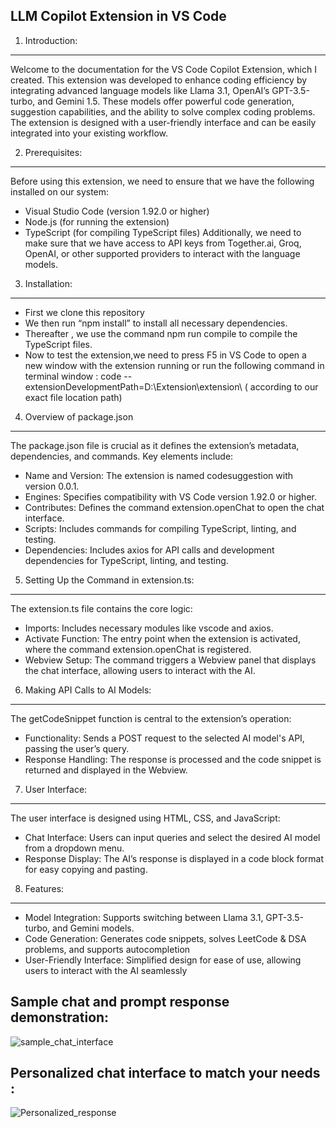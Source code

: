 LLM Copilot Extension in VS Code 
----------------------------------

1. Introduction:
----------------
Welcome to the documentation for the VS Code Copilot Extension, which I created. This 
extension was developed to enhance coding efficiency by integrating advanced language 
models like Llama 3.1, OpenAI’s GPT-3.5-turbo, and Gemini 1.5. These models offer powerful 
code generation, suggestion capabilities, and the ability to solve complex coding problems. The 
extension is designed with a user-friendly interface and can be easily integrated into your 
existing workflow.

2. Prerequisites:
-----------------
Before using this extension, we need to ensure that we have the following installed on our 
system:
- Visual Studio Code (version 1.92.0 or higher)
- Node.js (for running the extension)
- TypeScript (for compiling TypeScript files)
Additionally, we need to make sure that we have access to API keys from Together.ai, Groq, 
OpenAI, or other supported providers to interact with the language models.

3. Installation:
------------------
- First we clone this repository 
- We then run “npm install” to install all necessary dependencies.
- Thereafter , we use the command npm run compile to compile the TypeScript files.
- Now to test the extension,we need to press F5 in VS Code to open a new window with 
the extension running or run the following command in terminal window :
code --extensionDevelopmentPath=D:\Extension\extension\ ( according to our 
exact file location path)

4. Overview of package.json
----------------------------
The package.json file is crucial as it defines the extension’s metadata, dependencies, 
and commands. Key elements include:
- Name and Version: The extension is named codesuggestion with version 0.0.1.
- Engines: Specifies compatibility with VS Code version 1.92.0 or higher.
- Contributes: Defines the command extension.openChat to open the chat interface.
- Scripts: Includes commands for compiling TypeScript, linting, and testing.
- Dependencies: Includes axios for API calls and development dependencies for 
TypeScript, linting, and testing.

5. Setting Up the Command in extension.ts:
------------------------------------------
The extension.ts file contains the core logic:
- Imports: Includes necessary modules like vscode and axios.
- Activate Function: The entry point when the extension is activated, where the 
command extension.openChat is registered.
- Webview Setup: The command triggers a Webview panel that displays the chat 
interface, allowing users to interact with the AI.

6. Making API Calls to AI Models:
---------------------------------
The getCodeSnippet function is central to the extension’s operation:
- Functionality: Sends a POST request to the selected AI model's API, passing the user’s 
query.
- Response Handling: The response is processed and the code snippet is returned and displayed in the Webview.

7. User Interface:
-------------------
The user interface is designed using HTML, CSS, and JavaScript:
- Chat Interface: Users can input queries and select the desired AI model from a 
dropdown menu.
- Response Display: The AI’s response is displayed in a code block format for easy 
copying and pasting.

8. Features:
------------

- Model Integration: Supports switching between Llama 3.1, GPT-3.5-turbo, and Gemini models.
- Code Generation: Generates code snippets, solves LeetCode & DSA problems, and supports autocompletion
- User-Friendly Interface: Simplified design for ease of use, allowing users to interact with the AI seamlessly

Sample chat and prompt response demonstration:
-----------------------------------------
![sample_chat_interface](https://github.com/user-attachments/assets/43cab310-e93e-4040-bc4c-4390c99684f6)

Personalized chat interface to match your needs :
-----------------------------------------
![Personalized_response](https://github.com/user-attachments/assets/30071652-86ed-4eae-9da3-a59df866635c)

